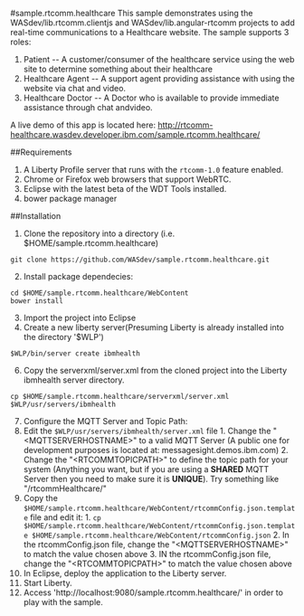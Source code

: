 #sample.rtcomm.healthcare
This sample demonstrates using the WASdev/lib.rtcomm.clientjs and WASdev/lib.angular-rtcomm projects to add real-time communications to a Healthcare website. The sample supports 3 roles:

1.  Patient -- A customer/consumer of the healthcare service using the web site to determine something about their healthcare
2.  Healthcare Agent -- A support agent providing assistance with using the website via chat and video.
3.  Healthcare Doctor -- A Doctor who is available to provide immediate assistance through chat andvideo.

A live demo of this app is located here:  http://rtcomm-healthcare.wasdev.developer.ibm.com/sample.rtcomm.healthcare/

##Requirements

1.  A Liberty Profile server that runs with the `rtcomm-1.0` feature enabled. 
2.  Chrome or Firefox web browsers that support WebRTC.
3.  Eclipse with the latest beta of the WDT Tools installed.
4.  bower package manager

##Installation

1. Clone the repository into a directory (i.e. $HOME/sample.rtcomm.healthcare)
  
  ```
  git clone https://github.com/WASdev/sample.rtcomm.healthcare.git
  ```
2. Install package dependecies:
  
  ``` 
  cd $HOME/sample.rtcomm.healthcare/WebContent
  bower install
  ```
3. Import the project into Eclipse 
4. Create a new liberty server(Presuming Liberty is already installed into the directory '$WLP')
  
  ```
  $WLP/bin/server create ibmhealth
  ```
6.  Copy the serverxml/server.xml from the cloned project into the Liberty ibmhealth server directory.
  
  ```
  cp $HOME/sample.rtcomm.healthcare/serverxml/server.xml $WLP/usr/servers/ibmhealth
  ```
7. Configure the MQTT Server and Topic Path:
  1.  Edit the `$WLP/usr/servers/ibmhealth/server.xml` file
    1.  Change the "\<MQTTSERVERHOSTNAME\>" to a valid MQTT Server (A public one for development purposes is located at: messagesight.demos.ibm.com)
    2.  Change the "\<RTCOMMTOPICPATH\>" to define the topic path for your system (Anything you want, but if you are using a **SHARED** MQTT Server then you need to make sure it is **UNIQUE**).
      Try something like "/rtcommHealthcare<somerandomnumber>/"
  2.  Copy the  `$HOME/sample.rtcomm.healthcare/WebContent/rtcommConfig.json.template` file and edit it:
    1.  `cp $HOME/sample.rtcomm.healthcare/WebContent/rtcommConfig.json.template $HOME/sample.rtcomm.healthcare/WebContent/rtcommConfig.json`
    2.  In the rtcommConfig.json file, change the "\<MQTTSERVERHOSTNAME\>" to match the value chosen above
    3.  IN the rtcommConfig.json file, change the "\<RTCOMMTOPICPATH\>" to match the value chosen above
8.  In Eclipse, deploy the application to the Liberty server.
9.  Start Liberty.
10.  Access 'http://localhost:9080/sample.rtcomm.healthcare/' in order to play with the sample.
